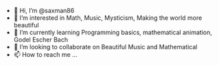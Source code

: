 - 👋 Hi, I’m @saxman86
- 👀 I’m interested in Math, Music, Mysticism, Making the world more beautiful
- 🌱 I’m currently learning Programming basics, mathematical animation, Godel Escher Bach
- 💞️ I’m looking to collaborate on Beautiful Music and Mathematical 
- 📫 How to reach me ...

<!---
saxman86/saxman86 is a ✨ special ✨ repository because its `README.md` (this file) appears on your GitHub profile.
You can click the Preview link to take a look at your changes.
--->
